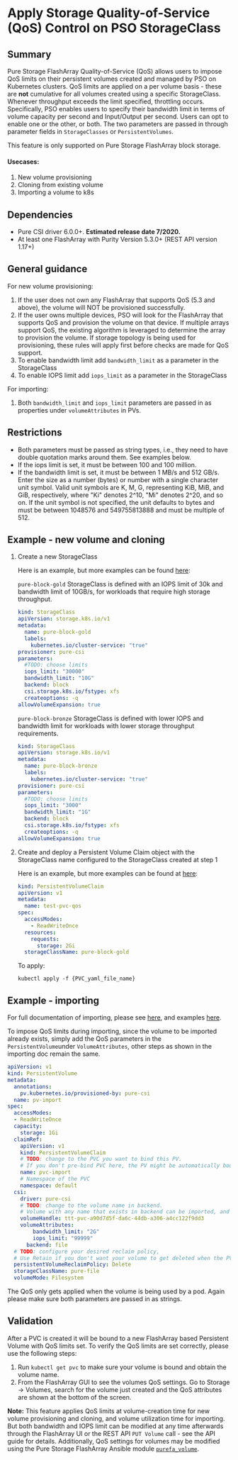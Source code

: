 
# Apply Storage Quality-of-Service (QoS) Control on PSO StorageClass

## Summary
Pure Storage FlashArray Quality-of-Service (QoS) allows users to impose QoS limits on their persistent volumes created and managed by PSO on Kubernetes clusters. QoS limits are applied on a per volume basis - these are **not** cumulative for all volumes created using a specific StorageClass. Whenever throughput exceeds the limit specified, throttling occurs. Specifically, PSO enables users to specify their bandwidth limit in terms of volume capacity per second and Input/Output per second. Users can opt to enable one or the other, or both. The two parameters are passed in through parameter fields in `StorageClasses` or `PersistentVolumes`. 

This feature is only supported on Pure Storage FlashArray block storage.

#### Usecases:
1. New volume provisioning
2. Cloning from existing volume
3. Importing a volume to k8s

## Dependencies
* Pure CSI driver 6.0.0+. **Estimated release date 7/2020.**
* At least one FlashArray with Purity Version 5.3.0+ (REST API version 1.17+)

## General guidance
For new volume provisioning:
1. If the user does not own any FlashArray that supports QoS (5.3 and above), the volume will NOT be provisioned successfully. 
2. If the user owns multiple devices, PSO will look for the FlashArray that supports QoS and provision the volume on that device. If multiple arrays support QoS, the existing algorithm is leveraged to determine the array to provision the volume. If storage topology is being used for provisioning, these rules will apply first before checks are made for QoS support.
3. To enable bandwidth limit add `bandwidth_limit` as a parameter in the StorageClass
4. To enable IOPS limit add `iops_limit` as a parameter in the StorageClass

For importing:	
1. Both `bandwidth_limit` and `iops_limit` parameters are passed in as properties under `volumeAttributes` in PVs. 

## Restrictions
* Both parameters must be passed as string types, i.e., they need to have double quotation marks around them. See examples below.
* If the iops limit is set, it must be between 100 and 100 million. 
* If the bandwidth limit is set, it must be between 1 MB/s and 512 GB/s. Enter the size as a number (bytes) or number with a single character unit symbol. Valid unit symbols are K, M, G, representing KiB, MiB, and GiB, respectively, where "Ki" denotes 2^10, "Mi" denotes 2^20, and so on. If the unit symbol is not specified, the unit defaults to bytes and must be between 1048576 and 549755813888 and must be multiple of 512. 


## Example - new volume and cloning
1. Create a new StorageClass

    Here is an example, but more examples can be found [here](../pure-csi/templates):
    
    `pure-block-gold` StorageClass is defined with an IOPS limit of 30k and bandwidth limit of 10GB/s, for workloads that require high storage throughput.
    
    ```yaml
    kind: StorageClass
    apiVersion: storage.k8s.io/v1
    metadata:
      name: pure-block-gold
      labels:
        kubernetes.io/cluster-service: "true"
    provisioner: pure-csi
    parameters:
      #TODO: choose limits
      iops_limit: "30000"
      bandwidth_limit: "10G"
      backend: block
      csi.storage.k8s.io/fstype: xfs
      createoptions: -q
    allowVolumeExpansion: true
    ```
    
    `pure-block-bronze` StorageClass is defined with lower IOPS and bandwidth limit for workloads with lower storage throughput requirements.
    
    ```yaml
    kind: StorageClass
    apiVersion: storage.k8s.io/v1
    metadata:
      name: pure-block-bronze
      labels:
        kubernetes.io/cluster-service: "true"
    provisioner: pure-csi
    parameters:
      #TODO: choose limits
      iops_limit: "3000"
      bandwidth_limit: "1G"
      backend: block
      csi.storage.k8s.io/fstype: xfs
      createoptions: -q
    allowVolumeExpansion: true
    ```

2. Create and deploy a Persistent Volume Claim object with the StorageClass name configured to the StorageClass created at step 1

   Here is an example, but more examples can be found at [here](./examples):

    ```yaml
    kind: PersistentVolumeClaim
    apiVersion: v1
    metadata:
      name: test-pvc-qos
    spec:
      accessModes:
        - ReadWriteOnce
      resources:
        requests:
          storage: 2Gi
      storageClassName: pure-block-gold
    ```

    To apply:
    
    ```
    kubectl apply -f {PVC_yaml_file_name}
    ```
## Example - importing
For full documentation of importing, please see [here](/docs/csi-volume-import.md), and examples [here](./examples/volumeimport).

To impose QoS limits during importing, since the volume to be imported already exists, simply add the QoS parameters in the `PersistentVolume`under `VolumeAttributes`, other steps as shown in the importing doc remain the same. 
```yaml
apiVersion: v1
kind: PersistentVolume
metadata:
  annotations:
    pv.kubernetes.io/provisioned-by: pure-csi
  name: pv-import
spec:
  accessModes:
  - ReadWriteOnce
  capacity:
    storage: 1Gi
  claimRef:
    apiVersion: v1
    kind: PersistentVolumeClaim
    # TODO: change to the PVC you want to bind this PV.
    # If you don't pre-bind PVC here, the PV might be automatically bound to a PVC by scheduler.
    name: pvc-import
    # Namespace of the PVC
    namespace: default
  csi:
    driver: pure-csi
    # TODO: change to the volume name in backend.
    # Volume with any name that exists in backend can be imported, and will not be renamed.
    volumeHandle: ttt-pvc-a90d7d5f-da6c-44db-a306-a4cc122f9dd3
    volumeAttributes:
        bandwidth_limit: "2G"
        iops_limit: "99999"
      backend: file
  # TODO: configure your desired reclaim policy,
  # Use Retain if you don't want your volume to get deleted when the PV is deleted.
  persistentVolumeReclaimPolicy: Delete
  storageClassName: pure-file
  volumeMode: Filesystem
```
The QoS only gets applied when the volume is being used by a pod. Again please make sure both parameters are passed in as strings. 
## Validation

After a PVC is created it will be bound to a new FlashArray based Persistent Volume with QoS limits set. To verify the QoS limits are set correctly, please use the following steps:
    
   1. Run `kubectl get pvc` to make sure your volume is bound and obtain the volume name.
   2. From the FlashArray GUI to see the volumes QoS settings.
      Go to Storage -> Volumes, search for the volume just created and the QoS attributes are shown at the bottom of the screen. 
    
   **Note:** This feature applies QoS limits at volume-creation time for new volume provisioning and cloning, and volume utilization time for importing. But both bandwidth and IOPS limit can be modified at any time afterwards through the FlashArray UI or the REST API `PUT Volume` call - see the API guide for details.
   Additionally, QoS settings for volumes may be modified using the Pure Storage FlashArray Ansible module [`purefa_volume`](https://github.com/Pure-Storage-Ansible/FlashArray-Collection/blob/master/collections/ansible_collections/purestorage/flasharray/plugins/modules/purefa_volume.py).
